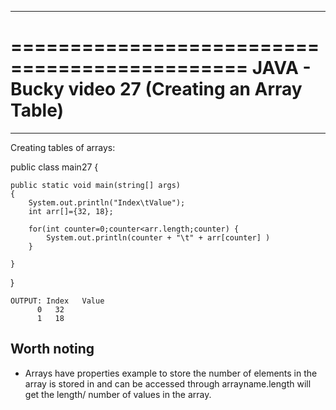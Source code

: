 **********************************************
==============================================
JAVA - Bucky video 27 (Creating an Array Table)
==============================================
**********************************************

Creating tables of arrays:


public class main27 {

	public static void main(string[] args)
	{
		System.out.println("Index\tValue");
		int arr[]={32, 18};

		for(int counter=0;counter<arr.length;counter) {
			System.out.println(counter + "\t" + arr[counter] )
		} 

	}
}

	OUTPUT: Index	Value
		  0	  32
		  1	  18

Worth noting
------------

- Arrays have properties example to store the number of elements in the array is stored in and can be accessed through arrayname.length will get the length/ number of values in the array.